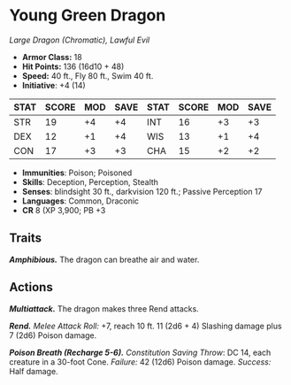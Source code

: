 # Young Green Dragon

*Large Dragon (Chromatic), Lawful Evil*

- **Armor Class:** 18
- **Hit Points:** 136 (16d10 + 48)
- **Speed:** 40 ft., Fly 80 ft., Swim 40 ft.
- **Initiative**: +4 (14)

|STAT|SCORE|MOD|SAVE|STAT|SCORE|MOD|SAVE|
| --- | --- | --- | ---- |---| --- | --- | ---- |
| STR | 19 | +4 | +4 | INT | 16 | +3 | +3 |
| DEX | 12 | +1 | +4 | WIS | 13 | +1 | +4 |
| CON | 17 | +3 | +3 | CHA | 15 | +2 | +2 |

- **Immunities**: Poison; Poisoned
- **Skills**: Deception, Perception, Stealth
- **Senses**: blindsight 30 ft., darkvision 120 ft.; Passive Perception 17
- **Languages**: Common, Draconic
- **CR** 8 (XP 3,900; PB +3

## Traits

***Amphibious.*** The dragon can breathe air and water.


## Actions

***Multiattack.*** The dragon makes three Rend attacks.

***Rend.*** *Melee Attack Roll:* +7, reach 10 ft. 11 (2d6 + 4) Slashing damage plus 7 (2d6) Poison damage.

***Poison Breath (Recharge 5-6).*** *Constitution Saving Throw*: DC 14, each creature in a 30-foot Cone. *Failure:*  42 (12d6) Poison damage. *Success:*  Half damage.

